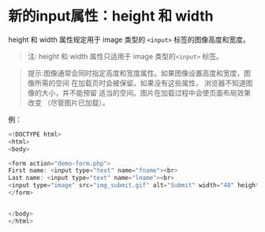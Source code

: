 # 新的input属性：height 和 width 

height 和 width 属性规定用于 image 类型的 `<input>` 标签的图像高度和宽度。

> 注: height 和 width 属性只适用于 image 类型的`<input>` 标签。

> 提示:图像通常会同时指定高度和宽度属性。如果图像设置高度和宽度，图像所需的空间 在加载页时会被保留。如果没有这些属性， 浏览器不知道图像的大小，并不能预留 适当的空间。图片在加载过程中会使页面布局效果改变 （尽管图片已加载）。

例：

```javascript
<!DOCTYPE html>
<html>
<body>

<form action="demo-form.php">
First name: <input type="text" name="fname"><br>
Last name: <input type="text" name="lname"><br>
<input type="image" src="img_submit.gif" alt="Submit" width="48" height="48">
</form>


</body>
</html>
```